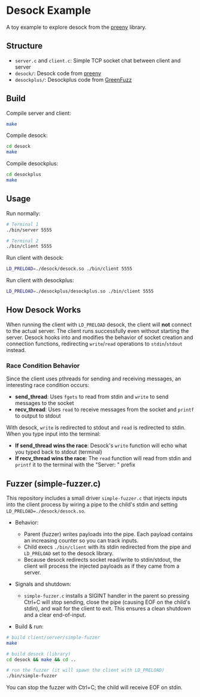 # Desock Example

A toy example to explore desock from the [preeny](https://github.com/zardus/preeny) library.

## Structure

- `server.c` and `client.c`: Simple TCP socket chat between client and server
- `desock/`: Desock code from [preeny](https://github.com/zardus/preeny/blob/master/src/desock.c)
- `desockplus/`: Desockplus code from [GreenFuzz](https://github.com/behnamandarz/GreenFuzz/blob/main/GreenFuzz/preeny%2B/desockplus.c)

## Build

Compile server and client:
```bash
make
```

Compile desock:
```bash
cd desock
make
```

Compile desockplus:
```bash
cd desockplus
make
```

## Usage

Run normally:
```bash
# Terminal 1
./bin/server 5555

# Terminal 2
./bin/client 5555
```

Run client with desock:
```bash
LD_PRELOAD=./desock/desock.so ./bin/client 5555
```

Run client with desockplus:
```bash
LD_PRELOAD=./desockplus/desockplus.so ./bin/client 5555
```

## How Desock Works

When running the client with `LD_PRELOAD` desock, the client will **not** connect to the actual server. The client runs successfully even without starting the server. Desock hooks into and modifies the behavior of socket creation and connection functions, redirecting `write`/`read` operations to `stdin`/`stdout` instead.

### Race Condition Behavior

Since the client uses pthreads for sending and receiving messages, an interesting race condition occurs:

- **send_thread**: Uses `fgets` to read from stdin and `write` to send messages to the socket
- **recv_thread**: Uses `read` to receive messages from the socket and `printf` to output to stdout

With desock, `write` is redirected to stdout and `read` is redirected to stdin. When you type input into the terminal:

- **If send_thread wins the race**: Desock's `write` function will echo what you typed back to stdout (terminal)
- **If recv_thread wins the race**: The `read` function will read from stdin and `printf` it to the terminal with the "Server: " prefix

## Fuzzer (simple-fuzzer.c)

This repository includes a small driver `simple-fuzzer.c` that injects inputs into the client process by wiring a pipe to the child's stdin and setting `LD_PRELOAD=./desock/desock.so`.

- Behavior:
	- Parent (fuzzer) writes payloads into the pipe. Each payload contains an increasing counter so you can track inputs.
	- Child execs `./bin/client` with its stdin redirected from the pipe and `LD_PRELOAD` set to the desock library.
	- Because desock redirects socket read/write to stdin/stdout, the client will process the injected payloads as if they came from a server.

- Signals and shutdown:
	- `simple-fuzzer.c` installs a SIGINT handler in the parent so pressing Ctrl+C will stop sending, close the pipe (causing EOF on the child's stdin), and wait for the client to exit. This ensures a clean shutdown and a clear end-of-input.

- Build & run:
```bash
# build client/server/simple-fuzzer
make

# build desock (library)
cd desock && make && cd ..

# run the fuzzer (it will spawn the client with LD_PRELOAD)
./bin/simple-fuzzer
```

You can stop the fuzzer with Ctrl+C; the child will receive EOF on stdin.